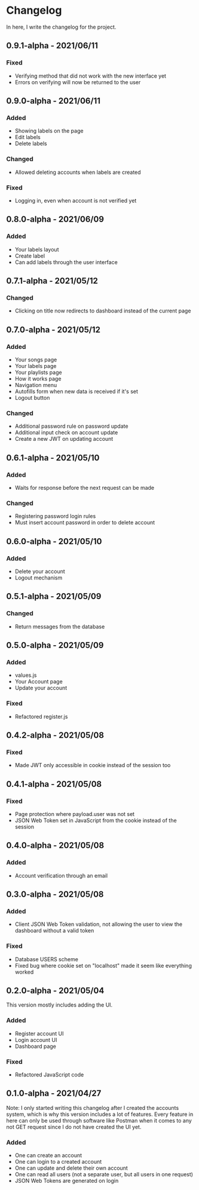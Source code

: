 # Changelog
In here, I write the changelog for the project.

<!-- 

STANDARD NEW VERSION:

## x.y.z - YYYY-MM-DD
### Added
- a
- b
- c

### Changed
- a
- b
- c

### Removed
- a
- b
- c

### Fixed
- a
- b
- c

-->


<!-- 

## 0.10.0-alpha - 2021/06/xx

### Added
- Creating a new payload from the database values as soon as the token is required so we are up-to-date
- Made user grant access to the application on login

### Fixed
- Conditions for TRUE being too strict (as 1 may also work in some specific situations)

 -->



## 0.9.1-alpha - 2021/06/11

### Fixed
- Verifying method that did not work with the new interface yet
- Errors on verifying will now be returned to the user



## 0.9.0-alpha - 2021/06/11

### Added
- Showing labels on the page
- Edit labels
- Delete labels

### Changed
- Allowed deleting accounts when labels are created

### Fixed
- Logging in, even when account is not verified yet



## 0.8.0-alpha - 2021/06/09

### Added
- Your labels layout
- Create label
- Can add labels through the user interface



## 0.7.1-alpha - 2021/05/12

### Changed
- Clicking on title now redirects to dashboard instead of the current page



## 0.7.0-alpha - 2021/05/12

### Added
- Your songs page
- Your labels page
- Your playlists page
- How it works page
- Navigation menu
- Autofills form when new data is received if it's set
- Logout button

### Changed
- Additional password rule on password update
- Additional input check on account update
- Create a new JWT on updating account



## 0.6.1-alpha - 2021/05/10

### Added
- Waits for response before the next request can be made

### Changed
- Registering password login rules
- Must insert account password in order to delete account



## 0.6.0-alpha - 2021/05/10

### Added
- Delete your account
- Logout mechanism



## 0.5.1-alpha - 2021/05/09

### Changed
- Return messages from the database



## 0.5.0-alpha - 2021/05/09

### Added
- values.js
- Your Account page
- Update your account

### Fixed
- Refactored register.js 



## 0.4.2-alpha - 2021/05/08

### Fixed
- Made JWT only accessible in cookie instead of the session too



## 0.4.1-alpha - 2021/05/08

### Fixed
- Page protection where payload.user was not set
- JSON Web Token set in JavaScript from the cookie instead of the session



## 0.4.0-alpha - 2021/05/08

### Added
- Account verification through an email



## 0.3.0-alpha - 2021/05/08

### Added
- Client JSON Web Token validation, not allowing the user to view the dashboard without a valid token

### Fixed
- Database USERS scheme
- Fixed bug where cookie set on "localhost" made it seem like everything worked



## 0.2.0-alpha - 2021/05/04
This version mostly includes adding the UI.

### Added
- Register account UI
- Login account UI
- Dashboard page

### Fixed
- Refactored JavaScript code



## 0.1.0-alpha - 2021/04/27
Note: I only started writing this changelog after I created the accounts system, which is why this version includes a lot of features. Every feature in here can only be used through software like Postman when it comes to any not GET request since I do not have created the UI yet.

### Added
- One can create an account
- One can login to a created account
- One can update and delete their own account
- One can read all users (not a separate user, but all users in one request)
- JSON Web Tokens are generated on login

